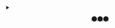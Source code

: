 <details>
  <summary>
    <p align="center">
      <kbd>
        &nbsp&nbsp
       <a href="#------" >⬤⬤⬤</a>
       &nbsp&nbsp
      </kbd>
      </p>
  </summary><p id="spaghetti" align="center">
  </br>
  <img src='https://komarev.com/ghpvc/?username=nershman&color=grey' align='center' height=14>
</p>
</details>


  



<!--
<h1>
  <p align="center"> <span> 🍝 </span> </p></h1>



**nershman/nershman** is a ✨ _special_ ✨ repository because its `README.md` (this file) appears on your GitHub profile.

Here are some ideas to get you started:

- 🔭 I’m currently working on ...
- 🌱 I’m currently learning ...
- 👯 I’m looking to collaborate on ...
- 🤔 I’m looking for help with ...
- 💬 Ask me about ...
- 📫 How to reach me: ...
- 😄 Pronouns: ...
- ⚡ Fun fact: ...
<center><img src="spaghetti.gif" style="filter: drop-shadow(30px 10px 40px #4444dd);"></center>
![](spaghetti.gif)
.
-->
